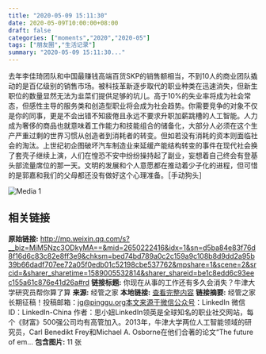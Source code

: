 ```yaml
---
title: "2020-05-09 15:11:30"
date: 2020-05-09T10:00:00+08:00
draft: false
categories: ["moments","2020","2020-05"]
tags: ["朋友圈","生活记录"]
summary: "2020-05-09 15:11:30..."
---
```


去年李佳琦团队和中国最赚钱高端百货SKP的销售额相当，不到10人的商业团队撬动的是百亿级别的销售市场。被科技革新逐步取代的职业种类在迅速消失，但新生职位的数量显然无法为韭菜们提供足够的坑儿。高于10%的失业率将成为社会常态，但感性主导的服务类和创造型职业将会成为社会趋势。你需要竞争的对象不仅是你的同事，更是不会出错不知疲倦且永远不要求升职加薪跳槽的人工智能。人力成为奢侈的商品也就意味着工作能力和技能组合的储备化，大部分人必须在这个生产严重过剩的世界习惯从创造者到消耗者的转变。但如若没有消耗的资本则面临社会的淘汰。上世纪初企图破坏汽车制造业来延缓产能结构转变的事件在现代社会换了套壳子继续上演，人们在惶恐不安中纷纷操持起了副业，妄想着自己终会有登基头部流量席位的那一天。文明的发展和个人意愿都在推动着少子化的进程，但可惜的是郭嘉和我们的父母都还没有做好这个心理准备。［手动狗头］

![Media 1](/Moments/photos/2020-05-09/202005091511300.jpg)

## 相关链接

**原始链接:** http://mp.weixin.qq.com/s?__biz=MjM5Nzc3ODkyMA==&mid=2650222416&idx=1&sn=d5ba84e83f76d8f16d6c83c82e8ff3e9&chksm=bed74bd789a0c2c159a9c108b8d9dd2a95b39b66dadf707ee72a05f0edb01c52198cbe537762&mpshare=1&scene=2&srcid=&sharer_sharetime=1589005532814&sharer_shareid=be1c8edd6c93eec155a61c876e41d26a#rd
**链接标题:** 你现在从事的工作还有多久会消失？牛津大学研究员帮你算了算
**来源:** 经管之家
**本地链接:** [查看完整内容](/link_content/2020/05/2020-05-09/link_content/)
**链接摘要:** 经管之家长期征稿！投稿邮箱：jg@pinggu.org本文来源于微信公众号：LinkedIn 微信ID：LinkedIn-China 作者：思小妞LinkedIn领英是全球知名的职业社交网站，每个《财富》500强公司均有高管加入。2013年，牛津大学两位人工智能领域的研究员，Carl Benedikt Frey和Michael A. Osborne在他们合著的论文“The future of em...
**包含图片:** 11 张

